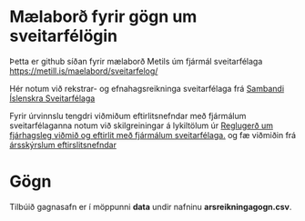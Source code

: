 # Mælaborð fyrir gögn um sveitarfélögin

Þetta er github síðan fyrir mælaborð Metils úm fjármál sveitarfélaga https://metill.is/maelabord/sveitarfelog/

Hér notum við rekstrar- og efnahagsreikninga sveitarfélaga frá [Sambandi Íslenskra Sveitarfélaga](https://www.samband.is/verkefnin/fjarmal/talnaefni/arsreikningar-sveitarfelaga/)

Fyrir úrvinnslu tengdri viðmiðum eftirlitsnefndar með fjármálum sveitarfélaganna notum við skilgreiningar á lykiltölum úr [Reglugerð um fjárhagsleg viðmið og eftirlit með fjármálum sveitarfélaga.](https://island.is/reglugerdir/nr/0502-2012) og fæ viðmiðin frá [ársskýrslum eftirslitsnefndar](https://www.stjornarradid.is/verkefni/sveitarstjornir-og-byggdamal/sveitarstjornarmal/fjarmal-sveitarfelaga/eftirlitsnefnd-med-fjarmalum-sveitarfelaga/)


# Gögn

Tilbúið gagnasafn er í möppunni **data** undir nafninu **arsreikningagogn.csv**.

